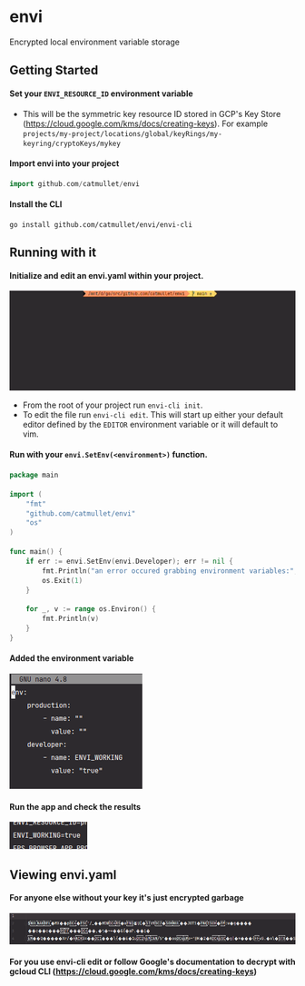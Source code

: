 # envi
Encrypted local environment variable storage

## Getting Started
#### Set your `ENVI_RESOURCE_ID` environment variable
- This will be the symmetric key resource ID stored in GCP's Key Store (https://cloud.google.com/kms/docs/creating-keys). For example `projects/my-project/locations/global/keyRings/my-keyring/cryptoKeys/mykey`

#### Import envi into your project
```go
import github.com/catmullet/envi
```

#### Install the CLI
```shell
go install github.com/catmullet/envi/envi-cli
```

## Running with it
#### Initialize and edit an envi.yaml within your project.
![](https://raw.githubusercontent.com/catmullet/envi/assets/envi_edit.gif)
- From the root of your project run ```envi-cli init```.
- To edit the file run ```envi-cli edit```. This will start up either your default editor defined by the `EDITOR` environment variable or it will default to vim.
#### Run with your `envi.SetEnv(<environment>)` function.
```go
package main

import (
	"fmt"
	"github.com/catmullet/envi"
	"os"
)

func main() {
	if err := envi.SetEnv(envi.Developer); err != nil {
		fmt.Println("an error occured grabbing environment variables:", err)
		os.Exit(1)
	}

	for _, v := range os.Environ() {
		fmt.Println(v)
	}
}
```
#### Added the environment variable
![](https://raw.githubusercontent.com/catmullet/envi/assets/envi_yamledit.png)
#### Run the app and check the results
![](https://raw.githubusercontent.com/catmullet/envi/assets/envi-test_results.png)

## Viewing envi.yaml
#### For anyone else without your key it's just encrypted garbage
![](https://raw.githubusercontent.com/catmullet/envi/assets/envi-encrypted.png)
#### For you use envi-cli edit or follow Google's documentation to decrypt with gcloud CLI (https://cloud.google.com/kms/docs/creating-keys)
